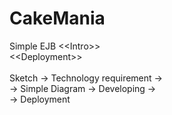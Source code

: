 # CakeMania
Simple EJB
&lt;&lt;Intro&gt;&gt;<br/>
&lt;&lt;Deployment&gt;&gt;<br/>
<br/>
Sketch -&gt; Technology requirement -&gt;<br/>
-&gt; Simple Diagram -&gt; Developing -&gt;<br/>
-&gt; Deployment<br/>
